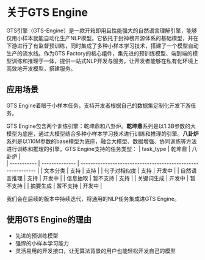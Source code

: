 # 关于GTS Engine

GTS引擎（GTS-Engine）是一款开箱即用且性能强大的自然语言理解引擎，能够仅用小样本就能自动化生产NLP模型。它依托于封神榜开源体系的基础模型，并在下游进行了有监督预训练，同时集成了多种小样本学习技术，搭建了一个模型自动生产的流水线。作为GTS Factory的核心组件，集先进的预训练模型、端到端的模型训练和推理于一体，提供一站式NLP开发与服务，让开发者能够在私有化环境上高效地开发模型，搭建服务。

## 应用场景

GTS Engine着眼于小样本任务，支持开发者根据自己的数据集定制化开发下游任务。

GTS Engine包含两个训练引擎：乾坤鼎和八卦炉。**乾坤鼎**系列是以1.3B参数的大模型为底座，通过大模型结合多种小样本学习技术进行训练和推理的引擎。**八卦炉**系列是以110M参数的base模型为底座，融合大模型、数据增强、协同训练等方法进行训练和推理的引擎。GTS Engine支持的任务类型：
| task_type |   乾坤鼎    | 八卦炉     |                                             
| ----------- | -------------- |  ------------------------------------------------------------ |
| 文本分类     | 支持 | 支持 |
| 句子对相似度  | 支持 | 开发中 |
| 自然语言推理  | 支持 | 开发中 |
| 信息抽取     | 暂不支持 | 支持 |
| 关键词生成   | 开发中 | 暂不支持 |
| 摘要生成   | 暂不支持 | 开发中 |

我们会在后续的版本中持续迭代，将通用的NLP任务集成进GTS Engine。

## 使用GTS Engine的理由

- 先进的预训练模型
- 强悍的小样本学习能力
- 灵活易用的开发接口，让无算法背景的用户也能轻松开发自己的模型


